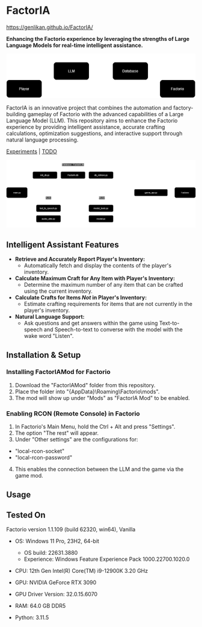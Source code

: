 # FactorIA

https://genlikan.github.io/FactorIA/

**Enhancing the Factorio experience by leveraging the strengths of Large Language Models for real-time intelligent assistance.**

![alt text](assets/images/Player__Factorio.drawio.png "Flowchart")

FactorIA is an innovative project that combines the automation and factory-building gameplay of Factorio with the advanced capabilities of a Large Language Model (LLM). This repository aims to enhance the Factorio experience by providing intelligent assistance, accurate crafting calculations, optimization suggestions, and interactive support through natural language processing.

[Experiments](pages/Experiments.md) | [TODO](pages/TODO.md)


![alt text](assets/images/main.py__Factorio.drawio.png "Python Flowchart")

## Intelligent Assistant Features
- **Retrieve and Accurately Report Player's Inventory:**
  - Automatically fetch and display the contents of the player's inventory.
- **Calculate Maximum Craft for Any Item with Player's Inventory:**
  - Determine the maximum number of any item that can be crafted using the current inventory.
- **Calculate Crafts for Items *Not* in Player's Inventory:**
  - Estimate crafting requirements for items that are not currently in the player's inventory.
- **Natural Language Support:**
  - Ask questions and get answers within the game using Text-to-speech and Speech-to-text to converse with the model with the wake word "Listen".

## Installation & Setup

### Installing FactorIAMod for Factorio
1. Download the "FactorIAMod" folder from this repository.
2. Place the folder into "{AppData}\Roaming\Factorio\mods".
3. The mod will show up under "Mods" as "FactorIA Mod" to be enabled.

### Enabling RCON (Remote Console) in Factorio
1. In Factorio's Main Menu, hold the Ctrl + Alt and press "Settings".
2. The option "The rest" will appear.
3. Under "Other settings" are the configurations for:
  - "local-rcon-socket"
  - "local-rcon-password"
4. This enables the connection between the LLM and the game via the game mod.

## Usage


## Tested On

Factorio version 1.1.109 (build 62320, win64), Vanilla

- OS:	Windows 11 Pro, 23H2, 64-bit
  - OS build:	22631.3880
  - Experience:	Windows Feature Experience Pack 1000.22700.1020.0

- CPU:	12th Gen Intel(R) Core(TM) i9-12900K   3.20 GHz
- GPU:	NVIDIA GeForce RTX 3090
- GPU Driver Version:	32.0.15.6070
- RAM: 64.0 GB DDR5

- Python: 3.11.5
